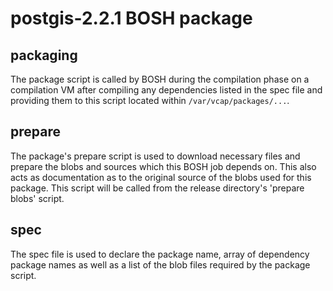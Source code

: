 # postgis-2.2.1 BOSH package

## packaging

The package script is called by BOSH during the compilation phase on a
compilation VM after compiling any dependencies listed in the spec file and
providing them to this script located within `/var/vcap/packages/...`.

## prepare

The package's prepare script is used to download necessary files and prepare the
blobs and sources which this BOSH job depends on. This also acts as
documentation as to the original source of the blobs used for this package.
This script will be called from the release directory's 'prepare blobs' script.

## spec

The spec file is used to declare the package name, array of dependency package
names as well as a list of the blob files required by the package script.
